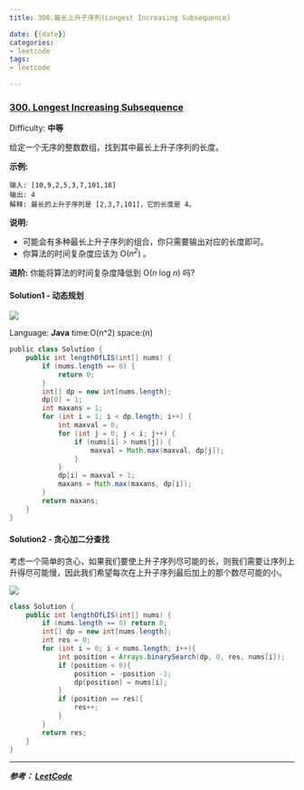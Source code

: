 ```yaml
---
title: 300.最长上升子序列(Longest Increasing Subsequence)

date: {{date}}
categories:
- leetcode
tags:
- leetcode

---
```

### [300\. Longest Increasing Subsequence](https://leetcode-cn.com/problems/longest-increasing-subsequence/)

Difficulty: **中等**


给定一个无序的整数数组，找到其中最长上升子序列的长度。

**示例:**

```
输入: [10,9,2,5,3,7,101,18]
输出: 4
解释: 最长的上升子序列是 [2,3,7,101]，它的长度是 4。
```

**说明:**

*   可能会有多种最长上升子序列的组合，你只需要输出对应的长度即可。
*   你算法的时间复杂度应该为 O(_n<sup>2</sup>_) 。

**进阶:** 你能将算法的时间复杂度降低到 O(_n_ log _n_) 吗?


#### Solution1 - 动态规划

![](https://pic.leetcode-cn.com/Figures/300_LISSlide12.PNG)

Language: **Java**
time:O(n^2) space:(n)
```java
​public class Solution {
    public int lengthOfLIS(int[] nums) {
        if (nums.length == 0) {
            return 0;
        }
        int[] dp = new int[nums.length];
        dp[0] = 1;
        int maxans = 1;
        for (int i = 1; i < dp.length; i++) {
            int maxval = 0;
            for (int j = 0; j < i; j++) {
                if (nums[i] > nums[j]) {
                    maxval = Math.max(maxval, dp[j]);
                }
            }
            dp[i] = maxval + 1;
            maxans = Math.max(maxans, dp[i]);
        }
        return maxans;
    }
}
```

#### Solution2 - 贪心加二分查找

考虑一个简单的贪心，如果我们要使上升子序列尽可能的长，则我们需要让序列上升得尽可能慢，因此我们希望每次在上升子序列最后加上的那个数尽可能的小。

![](https://pic.leetcode-cn.com/Figures/300_LISSlide12.PNG)


```java
class Solution {
    public int lengthOfLIS(int[] nums) {
        if (nums.length == 0) return 0;
        int[] dp = new int[nums.length];
        int res = 0;
        for (int i = 0; i < nums.length; i++){
            int position = Arrays.binarySearch(dp, 0, res, nums[i]);
            if (position < 0){
                position = -position -1;
                dp[position] = nums[i];
            }
            if (position == res){
                res++;
            }
        }
        return res;
    }
}
```

---
***参考：
[LeetCode](https://leetcode-cn.com/problems/longest-increasing-subsequence/solution/zui-chang-shang-sheng-zi-xu-lie-by-leetcode-soluti/)***
